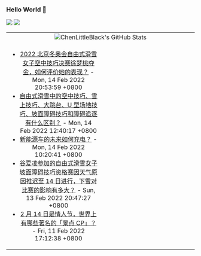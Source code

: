 ### Hello World 👋

[![](https://img.shields.io/badge/@ChenLittleBlack-1a6c81?style=flat&logo=java&logoColor=1a6c81&label=Java&colorA=ffffff)](https://www.java.com/)
[![](https://img.shields.io/badge/@ChenLittleBlack-41b883?style=flat&logo=vuedotjs&logoColor=41b883&label=Vue&colorA=ffffff)](https://cn.vuejs.org/)

<table>
<tr>
<td colspan="2" style="text-align: center;">
<img alt="ChenLittleBlack's GitHub Stats" src="https://github-readme-stats.vercel.app/api?username=ChenLittleBlack&show_icons=true&icon_color=CE1D2D&text_color=718096&bg_color=ffffff&hide_title=true" />
</td>
</tr>
<tr>
<td align="center" valign="middle">

<!-- START_SECTION:blog -->
* <a href='http://www.zhihu.com/question/516549459/answer/2348150874?utm_campaign=rss&utm_medium=rss&utm_source=rss&utm_content=title' target='_blank'>2022 北京冬奥会自由式滑雪女子空中技巧决赛徐梦桃夺金，如何评价她的表现？</a> - Mon, 14 Feb 2022 20:53:59 +0800
* <a href='http://www.zhihu.com/question/514744198/answer/2342356439?utm_campaign=rss&utm_medium=rss&utm_source=rss&utm_content=title' target='_blank'>自由式滑雪中的空中技巧、雪上技巧、大跳台、U 型场地技巧、坡面障碍技巧和障碍追逐有什么区别？</a> - Mon, 14 Feb 2022 12:40:17 +0800
* <a href='http://www.zhihu.com/question/515604205/answer/2346801891?utm_campaign=rss&utm_medium=rss&utm_source=rss&utm_content=title' target='_blank'>新能源车的未来如何充电？</a> - Mon, 14 Feb 2022 10:20:41 +0800
* <a href='http://www.zhihu.com/question/516294593/answer/2346582999?utm_campaign=rss&utm_medium=rss&utm_source=rss&utm_content=title' target='_blank'>谷爱凌参加的自由式滑雪女子坡面障碍技巧资格赛因天气原因推迟至 14 日进行，下雪对比赛的影响有多大？</a> - Sun, 13 Feb 2022 20:47:27 +0800
* <a href='http://www.zhihu.com/question/515916748/answer/2343881832?utm_campaign=rss&utm_medium=rss&utm_source=rss&utm_content=title' target='_blank'>2 月 14 日是情人节，世界上有哪些著名的「景点 CP」？</a> - Fri, 11 Feb 2022 17:12:38 +0800
<!-- END_SECTION:blog -->

</td>
<td valign="middle" width="50%">

<!-- START_SECTION:douban -->

<!-- END_SECTION:douban -->

</td>
</tr>
</table>

